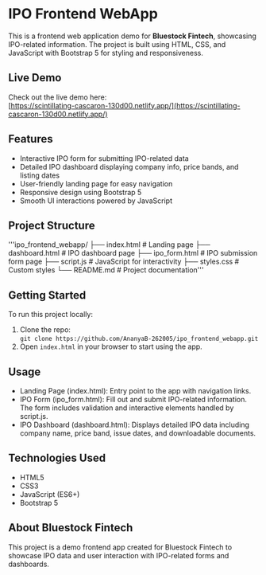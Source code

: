 
# IPO Frontend WebApp
This is a frontend web application demo for **Bluestock Fintech**, showcasing IPO-related information.
The project is built using HTML, CSS, and JavaScript with Bootstrap 5 for styling and responsiveness.

## Live Demo
Check out the live demo here:  
[https://scintillating-cascaron-130d00.netlify.app/](https://scintillating-cascaron-130d00.netlify.app/)

## Features
- Interactive IPO form for submitting IPO-related data
- Detailed IPO dashboard displaying company info, price bands, and listing dates
- User-friendly landing page for easy navigation
- Responsive design using Bootstrap 5
- Smooth UI interactions powered by JavaScript

## Project Structure
'''ipo_frontend_webapp/
├── index.html # Landing page
├── dashboard.html # IPO dashboard page
├── ipo_form.html # IPO submission form page
├── script.js # JavaScript for interactivity
├── styles.css # Custom styles
└── README.md # Project documentation'''

## Getting Started
To run this project locally:
1. Clone the repo:  
   `git clone https://github.com/AnanyaB-262005/ipo_frontend_webapp.git`
2. Open `index.html` in your browser to start using the app.
   
## Usage
* Landing Page (index.html):
  Entry point to the app with navigation links.
* IPO Form (ipo_form.html):
  Fill out and submit IPO-related information. The form includes validation and interactive elements handled by script.js.
* IPO Dashboard (dashboard.html):
  Displays detailed IPO data including company name, price band, issue dates, and downloadable documents.

## Technologies Used
* HTML5
* CSS3
* JavaScript (ES6+)
* Bootstrap 5

## About Bluestock Fintech
This project is a demo frontend app created for Bluestock Fintech to showcase IPO data and user interaction with IPO-related forms and dashboards.
